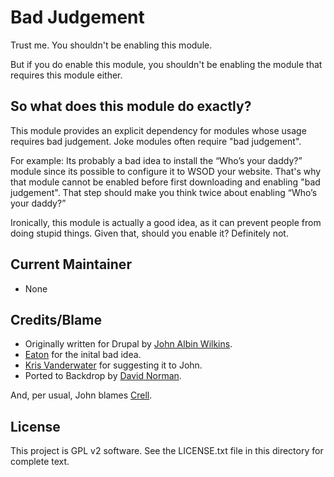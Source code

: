Bad Judgement
=============

Trust me. You shouldn't be enabling this module.

But if you do enable this module, you shouldn't be enabling the module that requires this module either.

So what does this module do exactly?
------------------------------------

This module provides an explicit dependency for modules whose usage requires bad judgement. Joke modules often require "bad judgement".

For example: Its probably a bad idea to install the “Who’s your daddy?” module since its possible to configure it to WSOD your website. That's why that module cannot be enabled before first downloading and enabling "bad judgement". That step should make you think twice about enabling “Who’s your daddy?”

Ironically, this module is actually a good idea, as it can prevent people from doing stupid things. Given that, should you enable it? Definitely not.

Current Maintainer
------------------

* None

Credits/Blame
-------------

* Originally written for Drupal by [John Albin Wilkins](https://www.drupal.org/u/johnalbin).
* [Eaton](https://github.com/eaton) for the inital bad idea.
* [Kris Vanderwater](https://www.drupal.org/u/EclipseGC) for suggesting it to John.
* Ported to Backdrop by [David Norman](https://github.com/deekayen).

And, per usual, John blames [Crell](https://www.drupal.org/u/crell).

License
-------

This project is GPL v2 software. See the LICENSE.txt file in this directory for complete text.
